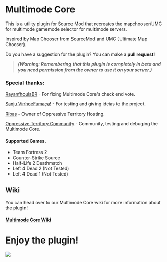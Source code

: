 # Multimode Core
This is a utility plugin for Source Mod that recreates the mapchooser/UMC for multimode gamemode selector for multimode servers.

Inspired by Map Chooser from SourceMod and UMC (Ultimate Map Chooser).

Do you have a suggestion for the plugin? You can make a **pull request!**

> ***(Warning: Remembering that this plugin is completely in beta and you need permission from the owner to use it on your server.)***

### Special thanks:
[RayanfhoulaBR](https://steamcommunity.com/id/RayanFhoulaBR/) - For fixing Multimode Core's check end vote.

[Sanju VinhoeFumaça!](https://steamcommunity.com/id/SanjiVinsmokeBRAZIL/) - For testing and giving ideias to the project.

[Ribas](https://steamcommunity.com/id/ribasgabe/) - Owner of Oppressive Territory Hosting.

[Oppressive Territory Community](https://optr.me) - Community, testing and debuging the Multimode Core.

#### Supported Games.
- Team Fortress 2
- Counter-Strike Source
- Half-Life 2 Deathmatch
- Left 4 Dead 2 (Not Tested)
- Left 4 Dead 1 (Not Tested)

## Wiki
You can head over to our Multimode Core wiki for more information about the plugin!

#### [Multimode Core Wiki](https://github.com/TheDGB/multimode_core/wiki)

# **Enjoy the plugin!**

[![](https://dcbadge.limes.pink/api/server/xftqrvZSAw)](https://discord.gg/xftqrvZSAw)
